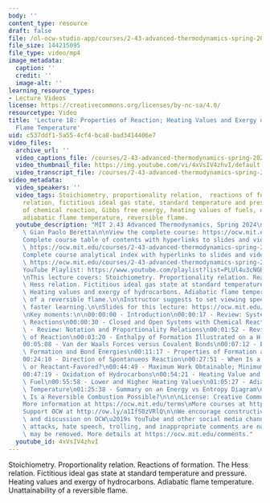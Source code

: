 ```yaml
---
body: ''
content_type: resource
draft: false
file: /ol-ocw-studio-app/courses/2-43-advanced-thermodynamics-spring-2024/ocw_243_lecture18_2024apr12_360p_16_9.mp4
file_size: 144215095
file_type: video/mp4
image_metadata:
  caption: ''
  credit: ''
  image-alt: ''
learning_resource_types:
- Lecture Videos
license: https://creativecommons.org/licenses/by-nc-sa/4.0/
resourcetype: Video
title: 'Lecture 18: Properties of Reaction; Heating Values and Exergy of Fuels; Adiabatic
  Flame Temperature'
uid: c537ddf1-5a55-4cf4-bca8-bad3414406e7
video_files:
  archive_url: ''
  video_captions_file: /courses/2-43-advanced-thermodynamics-spring-2024/144aAfnHXpozJmYeLjpTyxW5ZWqUi4tql_transcript.webvtt
  video_thumbnail_file: https://img.youtube.com/vi/4xVsIV4zhvI/default.jpg
  video_transcript_file: /courses/2-43-advanced-thermodynamics-spring-2024/144aAfnHXpozJmYeLjpTyxW5ZWqUi4tql_transcript.pdf
video_metadata:
  video_speakers: ''
  video_tags: Stoichiometry, proportionality relation,  reactions of formation, Hess
    relation, fictitious ideal gas state, standard temperature and pressure, direction
    of chemical reaction, Gibbs free energy, heating values of fuels, exergy of hydrocarbons,
    adiabatic flame temperature, reversible flame.
  youtube_description: "MIT 2.43 Advanced Thermodynamics, Spring 2024\nInstructor:\
    \ Gian Paolo Beretta\n\nView the complete course: https://ocw.mit.edu/courses/2-43-advanced-thermodynamics-spring-2024/\n\
    Complete course table of contents with hyperlinks to slides and video timestamps:\
    \ https://ocw.mit.edu/courses/2-43-advanced-thermodynamics-spring-2024/resources/mit2_43_s24_toc_slides_pdf/\n\
    Complete course analytical index with hyperlinks to slides and video timestamps:\
    \ https://ocw.mit.edu/courses/2-43-advanced-thermodynamics-spring-2024/resources/mit2_43_s24_index_slides_pdf/\n\
    YouTube Playlist: https://www.youtube.com/playlist?list=PLUl4u3cNGP6309d0oJDiVo1CvxUQXJ2il\n\
    \nThis lecture covers: Stoichiometry. Proportionality relation. Reactions of formation.\
    \ Hess relation. Fictitious ideal gas state at standard temperature and pressure.\
    \ Heating values and exergy of hydrocarbons. Adiabatic flame temperature. Unattainability\
    \ of a reversible flame.\n\nInstructor suggests to set viewing speed at 1.5 for\
    \ faster learning.\n\nSlides for this lecture: https://ocw.mit.edu/courses/2-43-advanced-thermodynamics-spring-2024/resources/mit2_43_s24_lec18_pdf/\n\
    \nKey moments:\n\n00:00:00 - Introduction\n00:00:17 - Review: Systems with Chemical\
    \ Reactions\n00:00:30 - Closed and Open Systems with Chemical Reactions\n00:01:28\
    \ - Review: Notation and Proportionality Relations\n00:01:52 - Review: Properties\
    \ of Reaction\n00:03:20 - Enthalpy of Formation Illustrated on a H-S Diagram\n\
    00:05:08 - Van der Waals Forces versus Covalent Bonds\n00:07:12 - Enthalpy of\
    \ Formation and Bond Energies\n00:11:17 - Properties of Formation and Hess Relation\n\
    00:24:10 - Direction of Spontanueos Reaction\n00:27:51 - When Is a Reaction Product-\
    \ or Reactant-Favored?\n00:44:49 - Maximum Work Obtainable; Minimum Work Required\n\
    00:47:19 - Oxidation of Hydrocarbons\n00:54:21 - Heating Value and Exergy of a\
    \ Fuel\n00:55:58 - Lower and Higher Heating Values\n01:05:27 - Adiabatic Flame\
    \ Temperature\n01:25:38 - Summary on an Energy vs Entropy Diagram\n01:34:15 -\
    \ Is a Reversible Combustion Possible?\n\n\nLicense: Creative Commons BY-NC-SA\n\
    More information at https://ocw.mit.edu/terms\nMore courses at https://ocw.mit.edu\n\
    Support OCW at http://ow.ly/a1If50zVRlQ\n\nWe encourage constructive comments\
    \ and discussion on OCW\u2019s YouTube and other social media channels. Personal\
    \ attacks, hate speech, trolling, and inappropriate comments are not allowed and\
    \ may be removed. More details at https://ocw.mit.edu/comments."
  youtube_id: 4xVsIV4zhvI
---
```

Stoichiometry. Proportionality relation. Reactions of formation. The Hess relation. Fictitious ideal gas state at standard temperature and pressure. Heating values and exergy of hydrocarbons. Adiabatic flame temperature. Unattainability of a reversible flame.